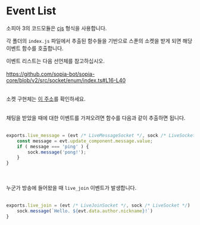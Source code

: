 # Event List

소피아 3의 코드모듈은 [cjs](https://ko.wikipedia.org/wiki/CommonJS) 형식을 사용합니다.

각 폴더의 `index.js` 파일에서 추출된 함수들을 기반으로 스푼의 소켓을 받게 되면 해당 이벤트 함수를 호출합니다.

이벤트 리스트는 다음 선언체를 참고하십시오.
<br><br>
https://github.com/sopia-bot/sopia-core/blob/v2/src/socket/enum/index.ts#L16-L40
<br><br>

소켓 구현체는 [이 주소](https://github.com/sopia-bot/sopia-core/blob/v2/src/socket/live-socket.ts)를 확인하세요.
<br><br>

채팅을 받았을 때에 대한 이벤트를 가져오려면 함수를 다음과 같이 추출하면 됩니다.
<br><br>
```js
exports.live_message = (evt /* LiveMessageSocket */, sock /* LiveSocket */)  => {
	const message = evt.update_component.message.value;
	if ( message === 'ping' ) {
		sock.message('pong!');
	}
}
```
<br><br>
누군가 방송에 들어왔을 때 `live_join` 이벤트가 발생합니다.
<br><br>
```js
exports.live_join = (evt /* LiveJoinSocket */, sock /* LiveSocket */)  => {
	sock.message(`Hello. ${evt.data.author.nickname}!`)
}
```